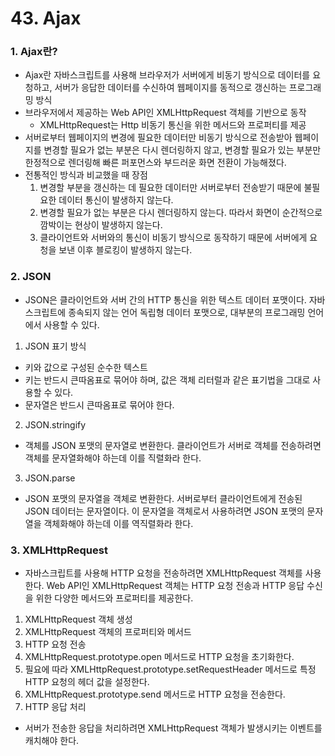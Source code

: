 # 43. Ajax

### 1. Ajax란?
- Ajax란 자바스크립트를 사용해 브라우저가 서버에게 비동기 방식으로 데이터를 요청하고, 서버가 응답한 데이터를 수신하여 웹페이지를 동적으로 갱신하는 프로그래밍 방식
- 브라우저에서 제공하는 Web API인 XMLHttpRequest 객체를 기반으로 동작
  - XMLHttpRequest는 Http 비동기 통신을 위한 메서드와 프로퍼티를 제공
- 서버로부터 웹페이지의 변경에 필요한 데이터만 비동기 방식으로 전송받아 웹페이지를 변경할 필요가 없는 부분은 다시 렌더링하지 않고, 변경할 필요가 있는 부분만 한정적으로 렌더링해 빠른 퍼포먼스와 부드러운 화면 전환이 가능해졌다.
- 전통적인 방식과 비교했을 때 장점
  1. 변경할 부분을 갱신하는 데 필요한 데이터만 서버로부터 전송받기 때문에 불필요한 데이터 통신이 발생하지 않는다.
  2. 변경할 필요가 없는 부분은 다시 렌더링하지 않는다. 따라서 화면이 순간적으로 깜박이는 현상이 발생하지 않는다.
  3. 클라이언트와 서버와의 통신이 비동기 방식으로 동작하기 때문에 서버에게 요청을 보낸 이후 블로킹이 발생하지 않는다.

### 2. JSON
- JSON은 클라이언트와 서버 간의 HTTP 통신을 위한 텍스트 데이터 포맷이다. 자바스크립트에 종속되지 않는 언어 독립형 데이터 포맷으로, 대부분의 프로그래밍 언어에서 사용할 수 있다.
1. JSON 표기 방식
  - 키와 값으로 구성된 순수한 텍스트
  - 키는 반드시 큰따옴표로 묶어야 하며, 값은 객체 리터럴과 같은 표기법을 그대로 사용할 수 있다.
  - 문자열은 반드시 큰따옴표로 묶어야 한다.
2. JSON.stringify
  - 객체를 JSON 포맷의 문자열로 변환한다. 클라이언트가 서버로 객체를 전송하려면 객체를 문자열화해야 하는데 이를 직렬화라 한다.
3. JSON.parse
  - JSON 포맷의 문자열을 객체로 변환한다. 서버로부터 클라이언트에게 전송된 JSON 데이터는 문자열이다. 이 문자열을 객체로서 사용하려면 JSON 포맷의 문자열을 객체화해야 하는데 이를 역직렬화라 한다.

### 3. XMLHttpRequest
- 자바스크립트를 사용해 HTTP 요청을 전송하려면 XMLHttpRequest 객체를 사용한다. Web API인 XMLHttpRequest 객체는 HTTP 요청 전송과 HTTP 응답 수신을 위한 다양한 메서드와 프로퍼티를 제공한다.
1. XMLHttpRequest 객체 생성
2. XMLHttpRequest 객체의 프로퍼티와 메서드
3. HTTP 요청 전송
  1. XMLHttpRequest.prototype.open 메서드로 HTTP 요청을 초기화한다.
  2. 필요에 따라 XMLHttpRequest.prototype.setRequestHeader 메서드로 특정 HTTP 요청의 헤더 값을 설정한다.
  3. XMLHttpRequest.prototype.send 메서드로 HTTP 요청을 전송한다.
4. HTTP 응답 처리
  - 서버가 전송한 응답을 처리하려면 XMLHttpRequest 객체가 발생시키는 이벤트를 캐치해야 한다.
